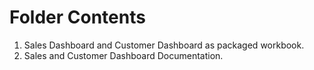 # Folder Contents

1. Sales Dashboard and Customer Dashboard as packaged workbook.
2. Sales and Customer Dashboard Documentation.
